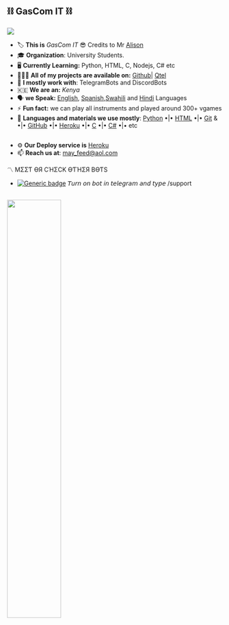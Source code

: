 ## ⛓️ GasCom IT ⛓️
<img src="https://i.ibb.co/yP7mDk4/Gas-COm-IT-second-3.jpg"/>

- 🏷️ **This is** _GasCom IT_ 😎 Credits to Mr [Alison](https://github.com/RED-ALISON)
- 🎓 **Organization**: University Students.
- 🖥️ **Currently Learning:** Python, HTML, C, Nodejs, C# etc
- 👨🏻‍💻 **All of my projects are available on:** 
[Github](https://github.com/gascomit?tab=repositories)| [Qtel](https://t.me/Qtell)
- 🔭 **I  mostly work with**: TelegramBots and DiscordBots
- 🇰🇪 **We are an:** _Kenya_
- 🗣️ **we Speak:** [English](https://google.com/search?q=English), [Spanish](https://google.com/search?q=Spanish),[Swahili](https://google.com/search?q=Swahili) and [Hindi](https://google.com/search?q=Hindi) Languages
- ⚡ **Fun fact:** we can play all instruments and played around 300+ vgames
- 🔨 **Languages and materials we use mostly**:  [Python](https://www.python.org) •|• [HTML](https://html.spec.whatwg.org/) •|• [Git](https://git-scm.com/) & •|• [GitHub](https://github.com/) •|•
[Heroku](https://heroku.com/) •|• [C](https://www.google.com/search?client=firefox-b-d&q=c+language) •|• 
[C#](https://www.google.com/search?client=firefox-b-d&q=c#+language) •|• etc


##
- ⚙️ **Our Deploy service is** [Heroku](https://heroku.com)
- 📫 **Reach us at**: may_feed@aol.com

〽️ MΣΣƬ ӨЯ CΉΣCK ӨƬΉΣЯ BӨƬS
- [![Generic badge](https://img.shields.io/badge/Qtell_Bot-GasCom_IT-orange.svg)](https://t.me/QtellBot) 
𝘛𝘶𝘳𝘯 𝘰𝘯 𝘣𝘰𝘵 𝘪𝘯 𝘵𝘦𝘭𝘦𝘨𝘳𝘢𝘮 𝘢𝘯𝘥 𝘵𝘺𝘱𝘦 /support

##
<p align="left">
    <img
        width="50%"
        src="https://github-readme-stats.vercel.app/api?username=gascomit&count_private=true&include_all_commits=true&show_icons=true&hide_border=true&theme=tokyonight&custom_title=GitHub+Stats"
    />
</p>

##


